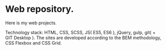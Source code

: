 # Web repository.
Here is my web projects.

Technology stack: HTML, CSS, SCSS, JS( ES5, ES6 ), jQuery, gulp, git( + GIT Desktop ).
The sites are developed according to the BEM methodology, CSS Flexbox and CSS Grid.